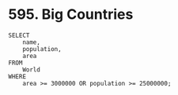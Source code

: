 # 595. Big Countries

```mysql
SELECT
    name,
    population,
    area
FROM
    World
WHERE
    area >= 3000000 OR population >= 25000000;
```